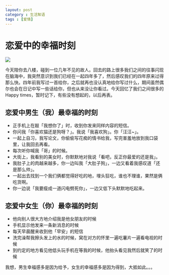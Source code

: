 ```yaml
---
layout: post
category : 生活絮语
tags : [爱情]
---
```


# 恋爱中的幸福时刻
![](http://i.imgur.com/r1DVBZ9.jpg)

今天陪你去八楼，碰到一位几年不见的故人。回去的路上很多我们之间的往事闪现在脑海中，我突然意识到我们已经在一起四年多了，然后感叹我们的四年原来过得那么快。四年前我写过一首给你，之后就再也没认真地给你写过什么，期间虽然偶尔也会在日记中写一些话给你，但也从来没让你看过。今天回忆了我们之间很多的Happy times，暂时记下，有些没有想起的，以后再表。

## 恋爱中男生（我）最幸福的时刻

* 正手机上在敲「我想你了」时，收到你发来同样内容的短信。  
*  你问我「你喜欢猫还是狗呀？」。我说「我喜欢狗」。你「汪汪~」。
* 一起上自习，我写论文，你偷偷写花痴的情书给我，写完害羞地放到我口袋里，让我回去再看。
* 每次听你喊我「哥」的时候。
* 大街上，我看别的美女时，你默默地对我说「看吧，反正你最爱的还是我」。
* 我肚子上的肉越来越多，你一边叫我「大肚子狗」，一边又看着我感叹道「还是那么帅」。
* 一起出去找到一个我们俩都觉得好吃的地，埋头狂吃，谁也不理谁，果然是俩吃货啊。
* 你一边说「我要瘦成一道闪电劈死你」，一边又低下头默默地吃起来。

## 恋爱中女生（你）最幸福的时刻

* 他向别人很大方地介绍我是他女朋友的时候
* 手机显示他发来一条新消息的时候
* 每天早晨醒来收到他「早安」的短信
* 洗完澡帮我擦头发上的水的时候，窝在对方的怀里一遍吃薯片一遍看电视的时候
* 到约定的地方看见他低头玩手机在等我的时候，他抬头看见我然后就笑了的时候

我想，男生幸福感多是因为给予，女生的幸福感多是因为得到，大抵如此。。。
				